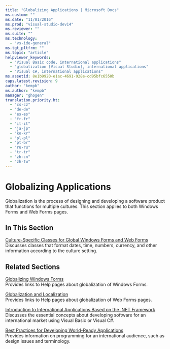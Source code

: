 ```yaml
---
title: "Globalizing Applications | Microsoft Docs"
ms.custom: ""
ms.date: "11/01/2016"
ms.prod: "visual-studio-dev14"
ms.reviewer: ""
ms.suite: ""
ms.technology: 
  - "vs-ide-general"
ms.tgt_pltfrm: ""
ms.topic: "article"
helpviewer_keywords: 
  - "Visual Basic code, international applications"
  - "globalization [Visual Studio], international applications"
  - "Visual C#, international applications"
ms.assetid: 8e1b9920-e1ac-4691-928e-cd95bfc6550b
caps.latest.revision: 9
author: "kempb"
ms.author: "kempb"
manager: "ghogen"
translation.priority.ht: 
  - "cs-cz"
  - "de-de"
  - "es-es"
  - "fr-fr"
  - "it-it"
  - "ja-jp"
  - "ko-kr"
  - "pl-pl"
  - "pt-br"
  - "ru-ru"
  - "tr-tr"
  - "zh-cn"
  - "zh-tw"
---
```

# Globalizing Applications
Globalization is the process of designing and developing a software product that functions for multiple cultures. This section applies to both Windows Forms and Web Forms pages.  
  
## In This Section  
 [Culture-Specific Classes for Global Windows Forms and Web Forms](../ide/culture-specific-classes-for-global-windows-forms-and-web-forms.md)  
 Discusses classes that format dates, time, numbers, currency, and other information according to the culture setting.  
  
## Related Sections  
 [Globalizing Windows Forms](../Topic/Globalizing%20Windows%20Forms.md)  
 Provides links to Help pages about globalization of Windows Forms.  
  
 [Globalization and Localization](../Topic/ASP.NET%20Globalization%20and%20Localization.md)  
 Provides links to Help pages about globalization of Web Forms pages.  
  
 [Introduction to International Applications Based on the .NET Framework](../ide/introduction-to-international-applications-based-on-the-dotnet-framework.md)  
 Discusses the essential concepts about developing software for an international market using Visual Basic or Visual C#.  
  
 [Best Practices for Developing World-Ready Applications](../Topic/Best%20Practices%20for%20Developing%20World-Ready%20Applications.md)  
 Provides information on programming for an international audience, such as design issues and terminology.